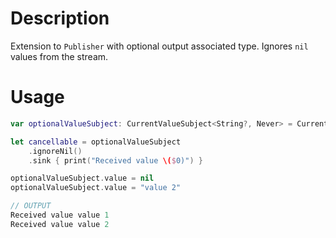 # Description

Extension to `Publisher` with optional output associated type. Ignores `nil` values from the stream.

# Usage

```Swift
var optionalValueSubject: CurrentValueSubject<String?, Never> = CurrentValueSubject("value 1")

let cancellable = optionalValueSubject
    .ignoreNil()
    .sink { print("Received value \($0)") }

optionalValueSubject.value = nil
optionalValueSubject.value = "value 2"

// OUTPUT
Received value value 1
Received value value 2
```